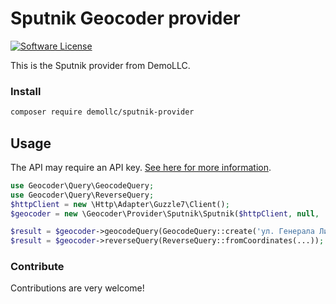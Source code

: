 # Sputnik Geocoder provider
[![Software License](https://img.shields.io/badge/license-MIT-brightgreen.svg?style=flat-square)](LICENSE)

This is the Sputnik provider from DemoLLC. 

### Install

```bash
composer require demollc/sputnik-provider
```

## Usage

The API may require an API key. [See here for more information](http://api.sputnik.ru/maps/jsapi/).

```php
use Geocoder\Query\GeocodeQuery;
use Geocoder\Query\ReverseQuery;
$httpClient = new \Http\Adapter\Guzzle7\Client();
$geocoder = new \Geocoder\Provider\Sputnik\Sputnik($httpClient, null, '<your-api-key>');

$result = $geocoder->geocodeQuery(GeocodeQuery::create('ул. Генерала Лизюкова, 4, Воронеж'));
$result = $geocoder->reverseQuery(ReverseQuery::fromCoordinates(...));
```

### Contribute

Contributions are very welcome!